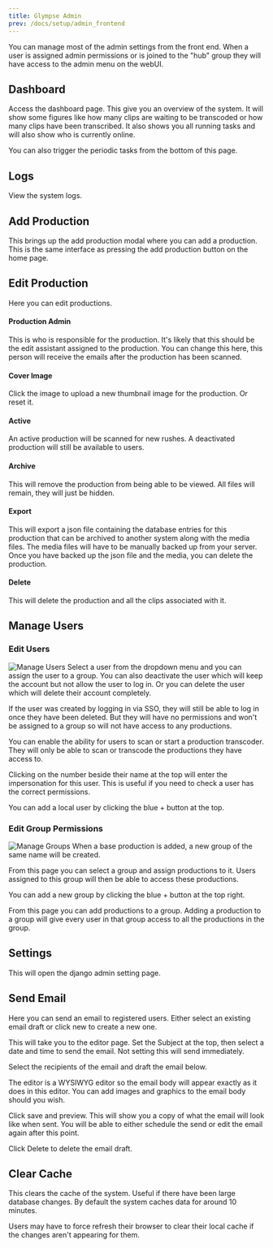 ```yaml
---
title: Glympse Admin
prev: /docs/setup/admin_frontend
---
```

You can manage most of the admin settings from the front end. When a user is assigned admin permissions or is joined to the "hub" group they will have access to the admin menu on the webUI.

## Dashboard
Access the dashboard page. This give you an overview of the system. It will show some figures like how many clips are waiting to be transcoded or how many clips have been transcribed. It also shows you all running tasks and will also show who is currently online.

You can also trigger the periodic tasks from the bottom of this page. 

## Logs
View the system logs. 

## Add Production
This brings up the add production modal where you can add a production. This is the same interface as pressing the add production button on the home page. 

## Edit Production
Here you can edit productions.
#### Production Admin
This is who is responsible for the production. It's likely that this should be the edit assistant assigned to the production. You can change this here, this person will receive the emails after the production has been scanned. 

#### Cover Image
Click the image to upload a new thumbnail image for the production. Or reset it. 

#### Active
An active production will be scanned for new rushes. A deactivated production will still be available to users.

#### Archive
This will remove the production from being able to be viewed. All files will remain, they will just be hidden. 

#### Export
This will export a json file containing the database entries for this production that can be archived to another system along with the media files. The media files will have to be manually backed up from your server. Once you have backed up the json file and the media, you can delete the production. 

#### Delete
This will delete the production and all the clips associated with it. 

## Manage Users

### Edit Users
![Manage Users](/images/Manage_Users.png)
Select a user from the dropdown menu and you can assign the user to a group. You can also deactivate the user which will keep the account but not allow the user to log in. Or you can delete the user which will delete their account completely. 

If the user was created by logging in via SSO, they will still be able to log in once they have been deleted. But they will have no permissions and won't be assigned to a group so will not have access to any productions. 

You can enable the ability for users to scan or start a production transcoder. They will only be able to scan or transcode the productions they have access to. 

Clicking on the number beside their name at the top will enter the impersonation for this user. This is useful if you need to check a user has the correct permissions. 

You can add a local user by clicking the blue + button at the top. 

### Edit Group Permissions
![Manage Groups](/images/Manage_groups.png)
When a base production is added, a new group of the same name will be created. 

From this page you can select a group and assign productions to it. Users assigned to this group will then be able to access these productions. 

You can add a new group by clicking the blue + button at the top right.

From this page you can add productions to a group. Adding a production to a group will give every user in that group access to all the productions in the group. 

## Settings
This will open the django admin setting page. 

## Send Email
Here you can send an email to registered users. 
Either select an existing email draft or click new to create a new one. 

This will take you to the editor page. Set the Subject at the top, then select a date and time to send the email. Not setting this will send immediately. 

Select the recipients of the email and draft the email below. 

The editor is a WYSIWYG editor so the email body will appear exactly as it does in this editor. You can add images and graphics to the email body should you wish. 

Click save and preview. This will show you a copy of what the email will look like when sent. You will be able to either schedule the send or edit the email again after this point. 

Click Delete to delete the email draft. 

## Clear Cache
This clears the cache of the system. Useful if there have been large database changes. By default the system caches data for around 10 minutes. 

Users may have to force refresh their browser to clear their local cache if the changes aren't appearing for them. 